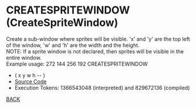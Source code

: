 # CREATESPRITEWINDOW &emsp; (CreateSpriteWindow)
Create a sub-window where sprites will be visible. 'x' and 'y' are the top left of the window, 'w' and 'h' are the width and the height.<br/>NOTE: If a sprite window is not declared, then sprites will be visible in the entire window.<br/>Example usage: 272 144 256 192 CREATESPRITEWINDOW
* ( x y w h -- )
* [Source Code](../words/graphics/CreateSpriteWindow.cs)
* Execution Tokens: 1366543048 (interpreted) and 829672136 (compiled)


[BACK](builtins.md#CreateSpriteWindow)
